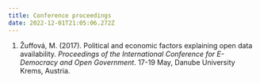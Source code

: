```yaml
---
title: Conference proceedings
date: 2022-12-01T21:05:06.272Z
---
```

1. Žuffová, M. (2017). Political and economic factors explaining open data availability. *Proceedings of the International Conference for E-Democracy and Open Government*. 17-19 May, Danube University Krems, Austria.
